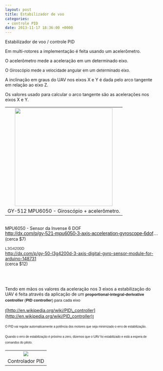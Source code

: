 ```yaml
---
layout: post
title: Estabilizador de voo
categories:
 - controle PID
date: 2013-11-17 18:36:00 +0000
---
```


Estabilizador de voo / controle PID  

  

<a name="more"></a>  
  

Em multi-rotores a implementação é feita usando um acelerômetro.  

  

O acelerômetro mede a aceleração em um determinado eixo.  

O&nbsp;<span style="font-size: 13px; text-align: center;">Giroscópio mede a velocidade angular em um determinado eixo.</span>  

  

A inclinação em graus do UAV nos eixos X e Y é dada pelo arco tangente em relação ao eixo Z.  

Os valores usado para calcular o arco tangente são as acelerações nos eixos X e Y.  

  

<table align="center" cellpadding="0" cellspacing="0" class="tr-caption-container" style="margin-left: auto; margin-right: auto; text-align: center;"><tbody>
<tr><td style="text-align: center;"><a href="http://1.bp.blogspot.com/-yaAHCxJEAqg/UliORbfM4yI/AAAAAAAAmfo/_E2caDu_8lk/s1600/giro-sku_154602_1.jpg" imageanchor="1" style="margin-left: auto; margin-right: auto;"><img border="0" height="320" src="http://1.bp.blogspot.com/-yaAHCxJEAqg/UliORbfM4yI/AAAAAAAAmfo/_E2caDu_8lk/s320/giro-sku_154602_1.jpg" width="320"/></a></td></tr>
<tr><td class="tr-caption" style="text-align: center;">GY-512 MPU6050 - Giroscópio&nbsp;+ acelerômetro.</td></tr>
</tbody></table>

<div style="text-align: justify;">
<span style="font-family: inherit;"><br/></span>
<span style="font-family: inherit;">MPU6050 - Sensor da Invense 6 DOF</span></div>

<h3 class="r" style="background-color: white; color: #222222; font-family: arial, sans-serif; font-size: medium; font-weight: normal; margin: 0px; overflow: hidden; padding: 0px; text-align: justify; text-overflow: ellipsis; white-space: nowrap;">
<a href="http://dx.com/p/gy-521-mpu6050-3-axis-acceleration-gyroscope-6dof-module-blue-154602" style="background-color: transparent;">http://dx.com/p/gy-521-mpu6050-3-axis-acceleration-gyroscope-6dof-module-blue-154602</a></h3>

<div>
<div style="text-align: justify;">
(cerca $7)<br/>
<span style="background-color: white; color: #333333; font-family: Arial; font-size: 13px; text-align: start;"><br/></span>
<span style="background-color: white; color: #333333; font-family: Arial; font-size: 13px; text-align: start;">L3G4200D</span></div>
<div>
<div style="text-align: justify;">
<a href="http://dx.com/p/gy-50-l3g4200d-3-axis-digital-gyro-sensor-module-for-arduino-148731">http://dx.com/p/gy-50-l3g4200d-3-axis-digital-gyro-sensor-module-for-arduino-148731</a><br/>
(cerca $12)<br/>
<div>
<br/></div>
<div>
<br/></div>
<div>
<br/></div>
</div>
</div>
</div>

Tendo em mãos os valores da aceleração nos 3 eixos a estabilização do UAV é feita através da aplicação de um&nbsp;<b style="background-color: white; font-family: sans-serif; font-size: 13px; line-height: 19.1875px;">proportional-integral-derivative controller</b><span style="background-color: white; font-family: sans-serif; font-size: 13px; line-height: 19.1875px;">&nbsp;(</span><b style="background-color: white; font-family: sans-serif; font-size: 13px; line-height: 19.1875px;">PID controller</b><span style="background-color: white; font-family: sans-serif; font-size: 13px; line-height: 19.1875px;">) para cada eixo</span>  

<span style="background-color: white; font-family: sans-serif; font-size: 13px; line-height: 19.1875px;">\[</span>[http://en.wikipedia.org/wiki/PID\_controller](http://en.wikipedia.org/wiki/PID_controller)<span style="background-color: white; font-family: sans-serif; font-size: 13px; line-height: 19.1875px;">\]</span>  

<span style="background-color: white; font-family: sans-serif;"><span style="font-size: x-small;"><span style="line-height: 19.1875px;">O PID vai regular automaticamente a potência dos motores que seja minimizado o erro de&nbsp;estabilização.</span></span></span>  

<span style="background-color: white; font-family: sans-serif;"><span style="font-size: x-small;"><span style="line-height: 19.1875px;">Quando o erro de&nbsp;</span></span></span><span style="background-color: white; font-family: sans-serif; font-size: x-small; line-height: 19.1875px;">estabilização é próximo a zero, dizemos que o UAV foi estabilizado e está a espera de comandos do piloto.</span>  

<span style="background-color: white; font-family: sans-serif; font-size: 13px; line-height: 19.1875px;">  
</span>
<span style="background-color: white; font-family: sans-serif; font-size: 13px; line-height: 19.1875px;">  
</span>
  

<table align="center" cellpadding="0" cellspacing="0" class="tr-caption-container" style="margin-left: auto; margin-right: auto; text-align: center;"><tbody>
<tr><td style="text-align: center;"><a href="http://1.bp.blogspot.com/-6j0MkqdJqF8/UliQIcRjfFI/AAAAAAAAmf0/wppLzYRcHXA/s1600/PID_en_updated_feedback.svg.png" imageanchor="1" style="margin-left: auto; margin-right: auto;"><img border="0" src="http://1.bp.blogspot.com/-6j0MkqdJqF8/UliQIcRjfFI/AAAAAAAAmf0/wppLzYRcHXA/s1600/PID_en_updated_feedback.svg.png"/></a></td></tr>
<tr><td class="tr-caption" style="text-align: center;">Controlador PID</td></tr>
</tbody></table>

<span style="background-color: white; font-family: sans-serif; font-size: 13px; line-height: 19.1875px;">  
</span>
<span style="background-color: white; font-family: sans-serif; font-size: 13px; line-height: 19.1875px;">  
</span>
<span style="background-color: white; font-family: sans-serif; font-size: 13px; line-height: 19.1875px;">  
</span>
<span style="background-color: white; font-family: sans-serif; font-size: 13px; line-height: 19.1875px;">  
</span>
<span style="background-color: white; font-family: sans-serif; font-size: 13px; line-height: 19.1875px;">  
</span>
<span style="background-color: white; font-family: sans-serif; font-size: 13px; line-height: 19.1875px;">  
</span>
<span style="background-color: white; font-family: sans-serif; font-size: 13px; line-height: 19.1875px;">  
</span>
  

  